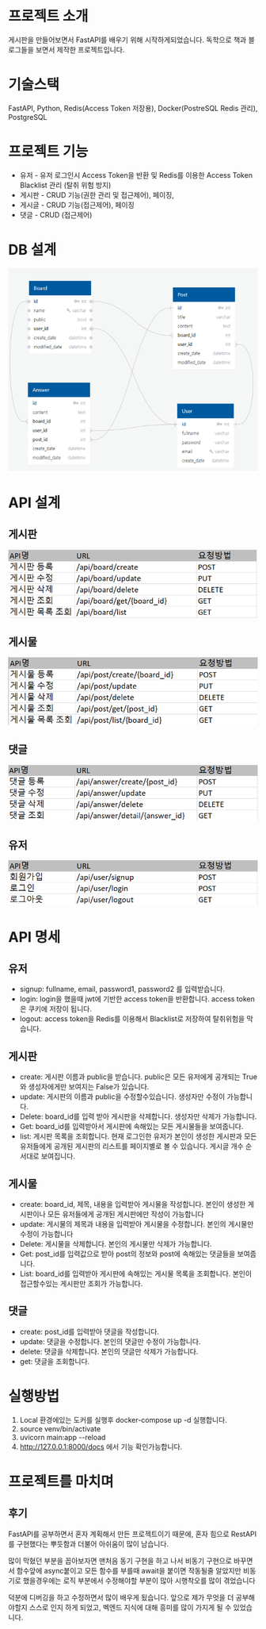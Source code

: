 # 프로젝트 소개
게시판을 만들어보면서 FastAPI를 배우기 위해 시작하게되었습니다.
독학으로 책과 블로그들을 보면서 제작한 프로젝트입니다.

# 기술스택
FastAPI, Python, Redis(Access Token 저장용), Docker(PostreSQL Redis 관리), PostgreSQL

# 프로젝트 기능
* 유저 - 유저 로그인시 Access Token을 반환 및 Redis를 이용한 Access Token Blacklist 관리 (탈취 위험 방지)
* 게시판 - CRUD 기능(권한 관리 및 접근제어), 페이징, 
* 게시글 - CRUD 기능(접근제어), 페이징
* 댓글 - CRUD (접근제어)

# DB 설계
![image](https://github.com/jongjunkim/FastBoard/blob/master/image/ER%20diagram.PNG)
# API 설계
## 게시판
![image](https://github.com/jongjunkim/FastBoard/blob/master/image/%EA%B2%8C%EC%8B%9C%ED%8C%90.PNG)

## 게시물
![image](https://github.com/jongjunkim/FastBoard/blob/master/image/%EA%B2%8C%EC%8B%9C%EB%AC%BC.PNG)

## 댓글
![image](https://github.com/jongjunkim/FastBoard/blob/master/image/%EB%8C%93%EA%B8%80.PNG)

## 유저
![image](https://github.com/jongjunkim/FastBoard/blob/master/image/%EC%9C%A0%EC%A0%80.PNG )

# API 명세

## 유저

* signup: fullname, email, password1, password2 를 입력받습니다.
* login: login을 했을때 jwt에 기반한 access token을 반환합니다. access token은 쿠키에 저장이 됩니다. 
* logout: access token을 Redis를 이용해서 Blacklist로 저장하여 탈취위험을 막습니다.

## 게시판
* create: 게시판 이름과 public을 받습니다. public은 모든 유저에게 공개되는 True와 생성자에게만 보여지는 False가 있습니다.
* update: 게시판의 이름과 public을 수정할수있습니다. 생성자만 수정이 가능합니다.
* Delete: board_id를 입력 받아 게시판을 삭제합니다. 생성자만 삭제가 가능합니다.
* Get: board_id를 입력받아서 게시판에 속해있는 모든 게시물들을 보여줍니다.
* list: 게시판 목록을 조회합니다. 현재 로그인한 유저가 본인이 생성한 게시판과 모든 유저들에게 공개된 게시판의 리스트를 페이지별로 볼 수 있습니다. 게시글 개수 순서대로 보여집니다.

## 게시물
* create: board_id, 제목, 내용을 입력받아 게시물을 작성합니다. 본인이 생성한 게시판이나 모든 유저들에게 공개된 게시판에만 작성이 가능합니다
* update: 게시물의 제목과 내용을 입력받아 게시물을 수정합니다. 본인의 게시물만 수정이 가능합니다
* Delete: 게시물을 삭제합니다. 본인의 게시물만 삭제가 가능합니다.
* Get: post_id를 입력값으로 받아 post의 정보와 post에 속해있는 댓글들을 보여줍니다.
* List:  board_id를 입력받아 게시판에 속해있는 게시물 목록을 조회합니다. 본인이 접근할수있는 게시판만 조회가 가능합니다.

## 댓글
* create: post_id를 입력받아 댓글을 작성합니다.
* update: 댓글을 수정합니다. 본인의 댓글만 수정이 가능합니다.
* delete: 댓글을 삭제합니다. 본인의 댓글만 삭제가 가능합니다.
* get: 댓글을 조회합니다. 

# 실행방법

1. Local 환경에있는 도커를 실행후 docker-compose up -d 실행합니다. 
2. source venv/bin/activate
3. uvicorn main:app --reload
4. http://127.0.0.1:8000/docs 에서 기능 확인가능합니다.

# 프로젝트를 마치며

## 후기
FastAPI를 공부하면서 혼자 계획해서 만든 프로젝트이기 때문에, 혼자 힘으로 RestAPI를 구현했다는 뿌듯함과 더불어 아쉬움이 많이 남습니다.

많이 막혔던 부분을 꼽아보자면 맨처음 동기 구현을 하고 나서 비동기 구현으로 바꾸면서 함수앞에 async붙이고 모든 함수를 부를때 await을 붙이면 작동될줄 알았지만 비동기로 했을경우에는 로직 부분에서 수정해야할 부분이 많아 시행착오를 많이 겪었습니다

덕분에 디버깅을 하고 수정하면서 많이 배우게 됬습니다. 앞으로 제가 무엇을 더 공부해야할지 스스로 인지 하게 되었고, 벡엔드 지식에 대해 흥미를 많이 가지게 될 수 있었습니다. 

